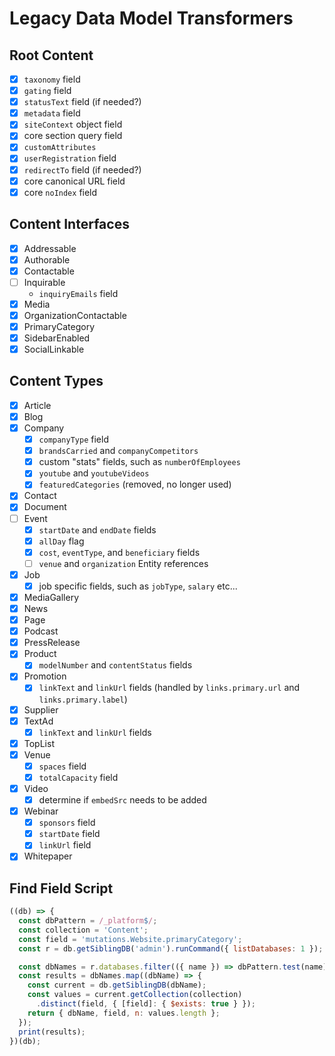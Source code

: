 # Legacy Data Model Transformers

## Root Content
- [x] `taxonomy` field
- [x] `gating` field
- [x] `statusText` field (if needed?)
- [x] `metadata` field
- [x] `siteContext` object field
- [x] core section query field
- [x] `customAttributes`
- [x] `userRegistration` field
- [x] `redirectTo` field (if needed?)
- [x] core canonical URL field
- [x] core `noIndex` field

## Content Interfaces
- [x] Addressable
- [x] Authorable
- [x] Contactable
- [ ] Inquirable
  - `inquiryEmails` field
- [x] Media
- [x] OrganizationContactable
- [x] PrimaryCategory
- [x] SidebarEnabled
- [x] SocialLinkable

## Content Types
- [x] Article
- [x] Blog
- [x] Company
  - [x] `companyType` field
  - [x] `brandsCarried` and `companyCompetitors`
  - [x] custom "stats" fields, such as `numberOfEmployees`
  - [x] `youtube` and `youtubeVideos`
  - [x] `featuredCategories` (removed, no longer used)
- [x] Contact
- [x] Document
- [ ] Event
  - [x] `startDate` and `endDate` fields
  - [x] `allDay` flag
  - [x] `cost`, `eventType`, and `beneficiary` fields
  - [ ] `venue` and `organization` Entity references
- [x] Job
  - [x] job specific fields, such as `jobType`, `salary` etc...
- [x] MediaGallery
- [x] News
- [x] Page
- [x] Podcast
- [x] PressRelease
- [x] Product
  - [x] `modelNumber` and `contentStatus` fields
- [x] Promotion
  - [x] `linkText` and `linkUrl` fields (handled by `links.primary.url` and `links.primary.label`)
- [x] Supplier
- [x] TextAd
  - [x] `linkText` and `linkUrl` fields
- [x] TopList
- [x] Venue
  - [x] `spaces` field
  - [x] `totalCapacity` field
- [x] Video
  - [x] determine if `embedSrc` needs to be added
- [x] Webinar
  - [x] `sponsors` field
  - [x] `startDate` field
  - [x] `linkUrl` field
- [x] Whitepaper

## Find Field Script
```js
((db) => {
  const dbPattern = /_platform$/;
  const collection = 'Content';
  const field = 'mutations.Website.primaryCategory';
  const r = db.getSiblingDB('admin').runCommand({ listDatabases: 1 });

  const dbNames = r.databases.filter(({ name }) => dbPattern.test(name)).map(({ name }) => name);
  const results = dbNames.map((dbName) => {
    const current = db.getSiblingDB(dbName);
    const values = current.getCollection(collection)
      .distinct(field, { [field]: { $exists: true } });
    return { dbName, field, n: values.length };
  });
  print(results);
})(db);
```
